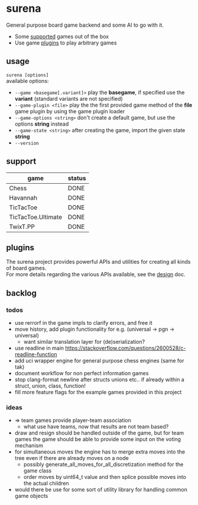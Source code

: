 # surena

General purpose board game backend and some AI to go with it.
* Some [supported](#support) games out of the box
* Use game [plugins](#plugins) to play arbitrary games

## usage
`surena [options]`  
available options:
* `--game <basegame[.variant]>` play the **basegame**, if specified use the **variant** (standard variants are not specified)
* `--game-plugin <file>` play the the first provided game method of the **file** game plugin by using the game plugin loader
* `--game-options <string>` don't create a default game, but use the options **string** instead
* `--game-state <string>` after creating the game, import the given state **string**
* `--version`

## support
|game|status|
|---|---|
|Chess|DONE|
|Havannah|DONE|
|TicTacToe|DONE|
|TicTacToe.Ultimate|DONE|
|TwixT.PP|DONE|

## plugins
The surena project provides powerful APIs and utilities for creating all kinds of board games.  
For more details regarding the various APIs available, see the [design](./docs/design.md) doc.

## backlog

### todos
* use rerrorf in the game impls to clarify errors, and free it
* move history, add plugin functionality for e.g. (universal -> pgn -> universal)
  * want similar translation layer for (de)serialization?
* use readline in main https://stackoverflow.com/questions/2600528/c-readline-function
* add uci wrapper engine for general purpose chess engines (same for tak)
* document workflow for non perfect information games
* stop clang-format newline after structs unions etc.. if already within a struct, union, class, function!
* fill more feature flags for the example games provided in this project

### ideas
* => team games provide player-team association
  * what use have teams, now that results are not team based?
* draw and resign should be handled outside of the game, but for team games the game should be able to provide some input on the voting mechanism
* for simultaneous moves the engine has to merge extra moves into the tree even if there are already moves on a node
  * possibly generate_all_moves_for_all_discretization method for the game class
  * order moves by uint64_t value and then splice possible moves into the actual children
* would there be use for some sort of utility library for handling common game objects

